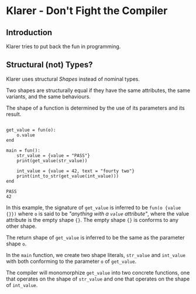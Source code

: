 # Klarer - Don't Fight the Compiler

## Introduction

Klarer tries to put back the fun in programming.

## Structural (not) Types?

Klarer uses structural _Shapes_ instead of nominal types.

Two shapes are structurally equal if they have the same attributes, the same variants, and the same
behaviours.

The shape of a function is determined by the use of its parameters and its result.

```klarer

get_value = fun(o):
    o.value
end

main = fun():
    str_value = {value = "PASS"}
    print(get_value(str_value))

    int_value = {value = 42, text = "fourty two"}
    print(int_to_str(get_value(int_value)))
end

```

```
PASS
42
```

In this example, the signature of `get_value` is inferred to be `fun(o {value {}})` where `o` is
said to be _"anything with a `value` attribute"_, where the value attribute is the empty shape `{}`.
The empty shape `{}` is conforms to any other shape.

The return shape of `get_value` is inferred to be the same as the parameter shape `o`.

In the `main` function, we create two shape literals, `str_value` and `int_value` with both
conforming to the parameter `o` of `get_value`.

The compiler will monomorphize `get_value` into two concrete functions, one that operates on the
shape of `str_value` and one that operates on the shape of `int_value`.

